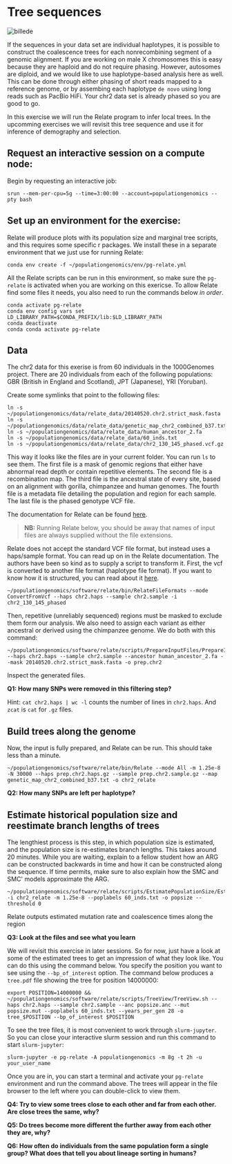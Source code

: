# Tree sequences

![billede](https://user-images.githubusercontent.com/47324240/158781125-b0d4af85-69dd-4d4a-b722-30da62e8c18f.png)

If the sequences in your data set are individual haplotypes, it is possible to construct the coalescence trees for each nonrecombining segment of a genomic alignment. If you are working on male X chromosomes this is easy because they are haploid and do not require phasing. However, autosomes are diploid, and we would like to use haplotype-based analysis here as well. This can be done through either phasing of short reads mapped to a reference genome, or by assembing each haplotype `de novo` using long reads such as PacBio HiFi. Your chr2 data set is already phased so you are good to go.

In this exercise we will run the Relate program to infer local trees. In the upcomming exercises we will revisit this tree sequence and use it for inference of demography and selection. 

## Request an interactive session on a compute node:

Begin by requesting an interactive job:

```
srun --mem-per-cpu=5g --time=3:00:00 --account=populationgenomics --pty bash
```

## Set up an environment for the exercise:

Relate will produce plots with its population size and marginal tree scripts, and this requires some specific r packages. We install these in a separate environment that we just use for running Relate:

<!-- TODO: Add the below packages to the popgen-notebooks env -->

<!-- ```
conda create -y -n pg-relate -c conda-forge r-base r-tidyverse r-ggplot2 r-cowplot r-gridextra libgcc jupyterlab notebook nodejs ipython
``` -->

```
conda env create -f ~/populationgenomics/env/pg-relate.yml
```

All the Relate scripts can be run in this environment, so make sure the `pg-relate` is activated when you are working on this exericse. To allow Relate find some files it needs, you also need to run the commands below *in order*.

```
conda activate pg-relate
conda env config vars set LD_LIBRARY_PATH=$CONDA_PREFIX/lib:$LD_LIBRARY_PATH
conda deactivate
conda conda activate pg-relate
```

## Data

The chr2 data for this exerise is from 60 individuals in the 1000Genomes project. There are 20 individuals from each of the following populations: GBR (British in England and Scotland), JPT (Japanese), YRI (Yoruban).

Create some symlinks that point to the following files:

```
ln -s ~/populationgenomics/data/relate_data/20140520.chr2.strict_mask.fasta
ln -s ~/populationgenomics/data/relate_data/genetic_map_chr2_combined_b37.txt
ln -s ~/populationgenomics/data/relate_data/human_ancestor_2.fa
ln -s ~/populationgenomics/data/relate_data/60_inds.txt
ln -s ~/populationgenomics/data/relate_data/chr2_130_145_phased.vcf.gz
```

This way it looks like the files are in your current folder. You can run `ls` to see them. The first file is a mask of genomic regions that either have abnormal read depth or contain repetitive elements. The second file is a recombination map. The third file is the ancestral state of every site, based on an alignment with gorilla, chimpanzee and human genomes. The fourth file is a metadata file detailing the population and region for each sample. The last file is the phased genotype VCF file.

The documentation for Relate can be found [here](https://myersgroup.github.io/relate/).

> **NB:** Running Relate below, you should be away that names of input files are always supplied without the file extensions.

Relate does not accept the standard VCF file format, but instead uses a haps/sample format. You can read up on in the Relate documentation. The authors have been so kind as to supply a script to transform it. First, the vcf is converted to another file format (haplotype file format). If you want to know how it is structured, you can read about it [here](https://www.cog-genomics.org/plink/2.0/formats#haps).

```
~/populationgenomics/software/relate/bin/RelateFileFormats --mode ConvertFromVcf --haps chr2.haps --sample chr2.sample -i chr2_130_145_phased
```

Then, repetitive (unreliably sequenced) regions must be masked to exclude them form our analysis. We also need to assign each variant as either ancestral or derived using the chimpanzee genome. We do both with this command:

```
~/populationgenomics/software/relate/scripts/PrepareInputFiles/PrepareInputFiles.sh --haps chr2.haps --sample chr2.sample --ancestor human_ancestor_2.fa --mask 20140520.chr2.strict_mask.fasta -o prep.chr2
```

Inspect the generated files. 

**Q1: How many SNPs were removed in this filtering step?**

Hint: `cat chr2.haps | wc -l` counts the number of lines in `chr2.haps`. And `zcat` is `cat` for `.gz` files.

## Build trees along the genome

Now, the input is fully prepared, and Relate can be run. This should take less than a minute.

```
~/populationgenomics/software/relate/bin/Relate --mode All -m 1.25e-8 -N 30000 --haps prep.chr2.haps.gz --sample prep.chr2.sample.gz --map genetic_map_chr2_combined_b37.txt -o chr2_relate
```

**Q2: How many SNPs are left per haplotype?**

## Estimate historical population size and reestimate branch lengths of trees

The lengthiest process is this step, in which population size is estimated, and the population size is re-estimates branch lengths. This takes around 20 minutes. While you are waiting, explain to a fellow student how an ARG can be constructed backwards in time and how it can be constructed along the sequence. If time permits, make sure to also explain how the SMC and SMC' models approximate the ARG.

```
~/populationgenomics/software/relate/scripts/EstimatePopulationSize/EstimatePopulationSize.sh -i chr2_relate -m 1.25e-8 --poplabels 60_inds.txt -o popsize --threshold 0
```

Relate outputs estimated mutation rate and coalescence times along the region

**Q3: Look at the files and see what you learn**

We will revisit this exercise in later sessions. So for now, just have a look at some of the estimated trees to get an impression of what they look like. You can do this using the command below. You specify the position you want to see using the `--bp_of_interest` option. The command below produces a `tree.pdf` file showing the tree for position 14000000:

```
export POSITION=14000000 && ~/populationgenomics/software/relate/scripts/TreeView/TreeView.sh --haps chr2.haps --sample chr2.sample --anc popsize.anc --mut popsize.mut --poplabels 60_inds.txt --years_per_gen 28 -o tree_$POSITION --bp_of_interest $POSITION
```

To see the tree files, it is most convenient to work through `slurm-jupyter`. So you can close your interactive slurm session and run this command to start `slurm-jupyter`:

```
slurm-jupyter -e pg-relate -A populationgenomics -m 8g -t 2h -u your_user_name 
```

Once you are in, you can start a terminal and activate your `pg-relate` environment and run the command above. The trees will appear in the file browser to the left where you can double-click to view them.

**Q4: Try to view some trees close to each other and far from each other. Are close trees the same, why?**

**Q5: Do trees become more different the further away from each other they are, why?**

**Q6: How often do individuals from the same population form a single group? What does that tell you about lineage sorting in humans?**

